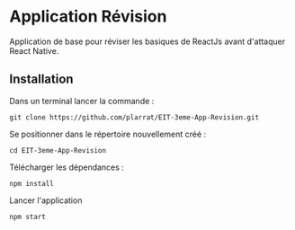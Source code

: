 # Application Révision

Application de base pour réviser les basiques de ReactJs avant d'attaquer React Native.

## Installation

Dans un terminal lancer la commande :

`git clone https://github.com/plarrat/EIT-3eme-App-Revision.git`

Se positionner dans le répertoire nouvellement créé :

`cd EIT-3eme-App-Revision`

Télécharger les dépendances :

`npm install`

Lancer l'application

`npm start`
